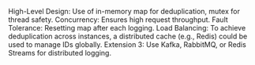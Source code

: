 High-Level Design: Use of in-memory map for deduplication, mutex for thread safety.
Concurrency: Ensures high request throughput.
Fault Tolerance: Resetting map after each logging.
Load Balancing: To achieve deduplication across instances, a distributed cache (e.g., Redis) could be used to manage IDs globally.
Extension 3: Use Kafka, RabbitMQ, or Redis Streams for distributed logging.